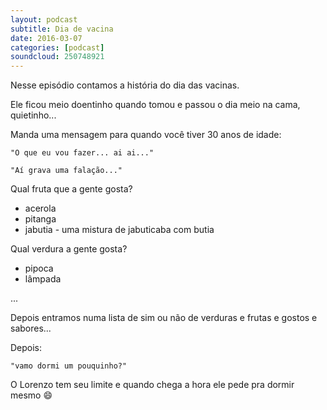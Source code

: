 ```yaml
---
layout: podcast
subtitle: Dia de vacina
date: 2016-03-07
categories: [podcast]
soundcloud: 250748921
---
```


Nesse episódio contamos a história do dia das vacinas.

Ele ficou meio doentinho quando tomou e passou o dia meio na cama, quietinho...

Manda uma mensagem para quando você tiver 30 anos de idade:

    "O que eu vou fazer... ai ai..."

    "Aí grava uma falação..."

Qual fruta que a gente gosta?

* acerola
* pitanga
* jabutia - uma mistura de jabuticaba com butia

Qual verdura a gente gosta?

* pipoca
* lâmpada

...

Depois entramos numa lista de sim ou não de verduras e frutas e gostos e sabores...

Depois:

    "vamo dormi um pouquinho?"

O Lorenzo tem seu limite e quando chega a hora ele pede pra dormir mesmo
:smile:


